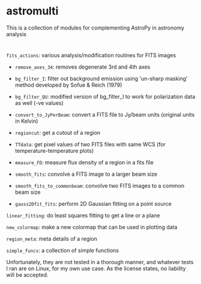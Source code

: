 # astromulti

This is a collection of modules for complementing AstroPy in astronomy analysis

# 

`fits_actions`: various analysis/modification routines for FITS images

* `remove_axes_34`: removes degenerate 3rd and 4th axes

* `bg_filter_I`: filter out background emission using 'un-sharp masking' method developed by Sofue & Reich (1979)

* `bg_filter_QU`: modified version of bg_filter_I to work for polarization data as well (-ve values)

* `convert_to_JyPerBeam`: convert a FITS file to Jy/beam units (original units in Kelvin)

* `regioncut`: get a cutout of a region

* `TTdata`: get pixel values of two FITS files with same WCS (for temperature-temperature plots)

* `measure_FD`: measure flux density of a region in a fits file

* `smooth_fits`: convolve a FITS image to a larger beam size

* `smooth_fits_to_commonbeam`: convolve two FITS images to a common beam size

* `gauss2Dfit_fits`: perform 2D Gaussian fitting on a point source

`linear_fitting`: do least squares fitting to get a line or a plane

`new_colormap`: make a new colormap that can be used in plotting data

`region_meta`: meta details of a region

`simple_funcs`: a collection of simple functions


Unfortunately, they are not tested in a thorough manner, and whatever tests I ran are on Linux, for my own use case.  As the license states, no liability will be accepted.

